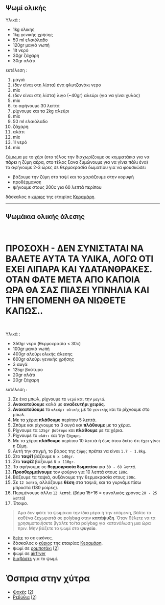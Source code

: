 ## Ψωμί ολικής

Υλικά :  
* 1kg ολικης
* 1kg γενικής χρήσης
* 50 ml ελαιόλαδο
* 120gr μαγιά νωπή
* 1lt νερό
* 30gr ζάχαρη
* 30gr αλάτι  

εκτέλεση :  
1. μαγιά
1. (δεν είναι στη λίστα) ένα φλυτζανάκι νερο
1. mix
1. (δεν είναι στη λίστα) λιγο (~40gr) αλεύρι (για να γίνει χυλός)
1. mix
1. το αφήνουμε 30 λεπτά
1. ρίχνουμε και τα 2kg αλεύρι
1. mix
1. 50 ml ελαιόλαδο
1. ζάχαρη
1. αλάτι
1. mix
1. 1l νερό
1. mix  

ζύμωμα με το χέρι (στο τέλος την διαχωρίζουμε σε κομματάκια για να πάρει η ζύμη αέρα, στο τέλος ξανα ζυμώνουμε για να γίνει πάλι ένα)  
το αφήνουμε 2-3 ώρες σε θερμοκρασία δωματίου για να φουσκώσει  

* βάζουμε την ζύμη στο ταψί και το χαράζουμε στην κορυφή
* προθέρμανση
* ψήνουμε στους 200c για 60 λεπτά περίπου  
  
δάσκαλος ο [κύριος](https://www.youtube.com/watch?v=va9U_0XdSAE) της εταιρίας [Κεραμάρη](https://μαννα.ελ/products/).  

---

## Ψωμάκια ολικής άλεσης

&nbsp;
# ΠΡΟΣΟΧΗ - ΔΕΝ ΣΥΝΙΣΤΑΤΑΙ ΝΑ ΒΑΛΕΤΕ ΑΥΤΑ ΤΑ ΥΛΙΚΑ, ΛΟΓΩ ΟΤΙ ΕΧΕΙ ΛΙΠΑΡΑ ΚΑΙ ΥΔΑΤΑΝΘΡΑΚΕΣ. ΟΤΑΝ ΦΑΤΕ ΜΕΤΑ ΑΠΟ ΚΑΠΟΙΑ ΩΡΑ ΘΑ ΣΑΣ ΠΙΑΣΕΙ ΥΠΝΗΛΙΑ ΚΑΙ ΤΗΝ ΕΠΟΜΕΝΗ ΘΑ ΝΙΩΘΕΤΕ ΚΑΠΩΣ..
&nbsp;

Υλικά :  
* 350gr νερό (θερμοκρασία < 30c)
* 100gr μαγιά νωπή
* 400gr αλεύρι ολικής άλεσης
* 600gr αλεύρι γενικής χρήσης
* 3 αυγά
* 125gr βούτυρο
* 20gr αλάτι
* 20gr ζάχαρη  

εκτέλεση :  
1. Σε ένα μπωλ, ρίχνουμε το `νερό` και την `μαγιά`.  
1. **Ανακατεύουμε** καλά με **αναδευτήρι χειρός**. 
1. **Ανακατεύουμε** το `αλεύρι ολικής` με το `γενικής` και το ρίχνουμε στο μπωλ.  
1. Με τα χέρια **πλάθουμε** περίπου 5 λεπτά.  
1. Σπάμε και ρίχνουμε τα 3 αυγά και **πλάθουμε** με τα χέρια.
1. Ρίχνουμε τα `125gr βούτυρο` και **πλάθουμε** με τα χέρια.
1. Ρίχνουμε το `αλάτι` και την `ζάχαρη`.  
1. Με τα χέρια **πλάθουμε** περίπου 10 λεπτά ή έως ότου δείτε ότι έχει γίνει η ζύμη.  
1. Αυτή την στιγμή, το βάρος της `ζύμης` πρέπει να είναι `1.7 - 1.8kg`.  
1. Στο **ταψί1** βάζουμε `6 x 140gr`.  
1. Στο **ταψί2** βάζουμε `8 x 110gr`.  
1. Τα αφήνουμε σε **θερμοκρασία δωματίου** για `30 - 60 λεπτά`.  
1. **Προσθερμαίνουμε** τον φούρνο για 10 λεπτά στους `180c`.  
1. Βάζουμε τα ταψιά, αυξάνουμε την θερμοκρασία στους `200c`.
1. Σε `12 λεπτά`, αλλάζουμε **θέση** στα ταψιά, και τα γυρνάμε πίσω μπροστά (180 μοίρες).  
1. Περιμένουμε άλλα `12 λεπτά`.   (βήμα 15+16 = συνολικός χρόνος `20 - 25 λεπτά`)
1. Έτοιμο.  

> Άμα δεν φάτε τα ψωμάκια την ίδια μέρα ή την επόμενη, βάλτε το καθένα ξεχωριστά σε polybag στην **κατάψυξη**. Όταν θέλετε να τα χρησιμοποιήσετε βγάλτε το/τα polybag για κατανάλωση μια ώρα πριν. Μην βάζετε το ψωμί στο **ψυγείο**.

* [δείτε](https://imgur.com/a/BuwHzJH) το σε εικόνες.  
* δάσκαλος ο [κύριος](https://www.youtube.com/watch?v=AfeuDR7LnkQ) της εταιρίας [Κεραμάρη](https://μαννα.ελ/products/).
* ψωμί σε [ρομποτάκι](https://www.youtube.com/watch?v=10WsN1AT1P4) [[2](https://youtu.be/8l4ltixZLmI?t=233)]
* ψωμί σε [airfryer](https://www.youtube.com/watch?v=l5HDMPgWF5Y)
* [διαβάστε](https://www.pipiscrew.com/threads/%CE%91%CE%B3%CE%BF%CF%81%CE%AC.11394/post-111726) για το ψωμί.  

# Όσπρια στην χύτρα
* [Φακές](https://www.argiro.gr/recipe/fakes-sti-xytra/) [[2](https://akispetretzikis.com/recipe/6941/fakes-sth-xytra-taxythtas)]
* [Ρεβύθια](https://www.argiro.gr/recipe/revythia-sti-xytra/) [[2](https://akispetretzikis.com/recipe/5247/revithada-sth-chytra-tachythtas)]